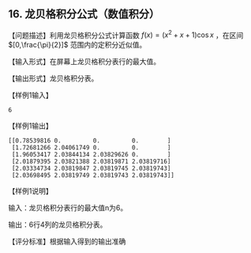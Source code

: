 ## 16. 龙贝格积分公式（数值积分）
【问题描述】利用龙贝格积分公式计算函数 $f(x) = (x^2 + x + 1)\cos{x}$ ，在区间 $[0,\frac{\pi}{2}]$ 范围内的定积分近似值。

【输入形式】在屏幕上龙贝格积分表行的最大值。

【输出形式】龙贝格积分表。

【样例1输入】
```
6
```

【样例1输出】
```
[[0.78539816 0.         0.         0.        ]
 [1.72681266 2.04061749 0.         0.        ]
 [1.96053417 2.03844134 2.03829626 0.        ]
 [2.01879395 2.03821388 2.03819871 2.03819716]
 [2.03334734 2.03819847 2.03819745 2.03819743]
 [2.03698495 2.03819749 2.03819743 2.03819743]]
```

【样例1说明】

输入：龙贝格积分表行的最大值n为6。

输出：6行4列的龙贝格积分表。

【评分标准】根据输入得到的输出准确
